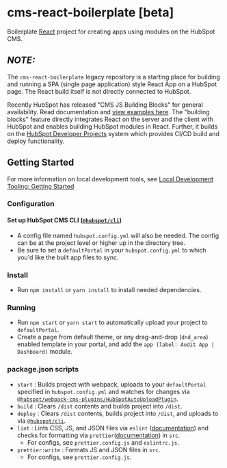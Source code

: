 # cms-react-boilerplate [beta]

Boilerplate [React](https://reactjs.org/) project for creating apps using modules on the HubSpot CMS.

## _NOTE:_

The `cms-react-boilerplate` legacy repository is a starting place for building and running a SPA (single page application) style React App on a HubSpot page. The React build itself is not directly connected to HubSpot.

Recently HubSpot has released "CMS JS Building Blocks" for general availability. Read documentation and [view examples here](https://github.com/HubSpot/cms-js-building-block-examples). The "building blocks" feature directly integrates React on the server and the client with HubSpot and enables building HubSpot modules in React. Further, it builds on the [HubSpot Developer Projects](https://developers.hubspot.com/docs/platform/create-a-project) system which provides CI/CD build and deploy functionality.

## Getting Started

For more information on local development tools, see [Local Development Tooling: Getting Started](https://designers.hubspot.com/docs/tools/local-development)

### Configuration

#### Set up HubSpot CMS CLI ([`@hubspot/cli`](https://www.npmjs.com/package/@hubspot/cli))

- A config file named `hubspot.config.yml` will also be needed. The config can be at the project level or higher up in the directory tree.
- Be sure to set a `defaultPortal` in your `hubspot.config.yml` to which you'd like the built app files to sync.

### Install

- Run `npm install` or `yarn install` to install needed dependencies.

### Running

- Run `npm start` or `yarn start` to automatically upload your project to `defaultPortal`.
- Create a page from default theme, or any drag-and-drop (`dnd_area`) enabled template in your portal, and add the `app (label: Audit App | Dashboard)` module.

### package.json scripts

- `start` : Builds project with webpack, uploads to your `defaultPortal` specified in `hubspot.config.yml` and watches for changes via [`@hubspot/webpack-cms-plugins/HubSpotAutoUploadPlugin`](https://www.npmjs.com/package/@hubspot/webpack-cms-plugins).
- `build` : Clears `/dist` contents and builds project into `/dist`.
- `deploy` : Clears `/dist` contents, builds project into `/dist`, and uploads to via [`@hubspot/cli`](https://www.npmjs.com/package/@hubspot/cli).
- `lint` : Lints CSS, JS, and JSON files via `eslint` ([documentation](https://eslint.org/docs/user-guide/configuring)) and checks for formatting via `prettier`([documentation](https://prettier.io/docs/en/configuration.html)) in `src`.
  - For configs, see `prettier.config.js` and `eslintrc.js`.
- `prettier:write` : Formats JS and JSON files in `src`.
  - For configs, see `prettier.config.js`.
